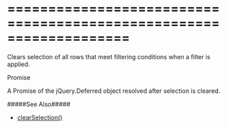 <!--**
/*-------------------------------------------
    Auto-generated file. Do not modify.
-------------------------------------------

**-->
===================================================================
===================================================================

<!--shortDescription-->
Clears selection of all rows that meet filtering conditions when a filter is applied.
<!--/shortDescription-->

<!--returnType-->Promise<!--/returnType-->
<!--returnDescription-->
A Promise of the jQuery.Deferred object resolved after selection is cleared.
<!--/returnDescription-->

<!--fullDescription-->
#####See Also#####
- [clearSelection()]({basewidgetpath}/Methods/#clearSelection)
<!--/fullDescription-->

<!--handmade-->
<!--/handmade-->